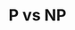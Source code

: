 ---
title: P vs NP
number: 36
time: 2022-04-27 12:00
location: Graham Hall 210
notes:
noutes_source:
slides_pdf:
slides_ppt:
youtube:
recording:
passcode:
textbook:
---
